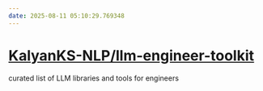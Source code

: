 ```yaml
---
date: 2025-08-11 05:10:29.769348
---
```


# [KalyanKS-NLP/llm-engineer-toolkit](https://github.com/KalyanKS-NLP/llm-engineer-toolkit)

curated list of LLM libraries and tools for engineers
